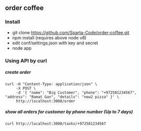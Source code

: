 ## order coffee

### Install
* git clone https://github.com/Sparta-Code/order-coffee.git
* npm install (requires above node v8)
* edit conf/settings.json with key and secret
* node app

### Using API by curl

##### create order

````
curl -H "Content-Type: application/json" \
     -X POST \ 
     -d '{ "name": "Big Customer", "phone": "+972581234567", "address": "Ramat Gan", "details": "new2 pizza" }' \
     http://localhost:3000/order 
````

##### show all orders for customer by phone number (Up to 7 days)

````
curl http://localhost:3000/tasks/+972581234567
````
